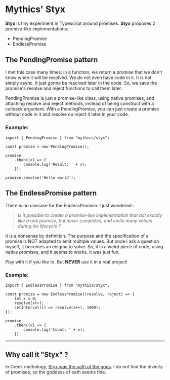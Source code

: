 # Mythics' Styx

**Styx** is tiny experiment in Typescript around promises.
**Styx** proposes 2 promise-like implementations:
* PendingPromise
* EndlessPromise

## The PendingPromise pattern

I met this case many times: in a function, we return a promise that we don't know when it will be resolved.
We do not even have code in it. It is not simply async, it just gonna be resolved later in the code.
So, we save the promise's resolve and reject functions to call them later.

PendingPromise is just a promise-like class, using native promises, and attaching resolve and reject methods,
instead of being construct with a callback argument. With a PendingPromise, you can just create a promise without
code in it and resolve ou reject it later in your code.

### Example:
```
import { PendingPromise } from "mythics/styx";

const promise = new PendingPromise();

promise
    .then((x) => {
        console.log('Result: ' + x);
    });
    
promise.resolve('Hello world');
```

## The EndlessPromise pattern

There is no usecase for the EndlessPromise. 
I just wondered :

>*Is it possible to create a promise-like implementation that act exactly like a real promise,
but never completes, and emits many values during his lifecycle ?*

It is a nonsense by definition. The purpose and the specification of a promise is NOT adapted to emit multiple values.
But once I ask a question myself, it becomes an enigma to solve. So, it is a weird piece of code, using native promises,
and it seems to works. It was just fun.

Play with it if you like to. But **NEVER** use it in a real project!

### Example:
```
import { EndlessPromise } from "mythics/styx";

const promise = new EndlessPromise((resolve, reject) => {
    let x = 0;
    resolve(x++);
    setInterval(() => resolve(x++), 1000);
});

promise
    .then((x) => {
        console.log('Count: ' + x);
    });
```

---

## Why call it "Styx" ?

In Greek mythology, [Styx was the oath of the gods](https://en.wikipedia.org/wiki/Styx).
I do not find the divinity of promises, so the goddess of oath seems fine.